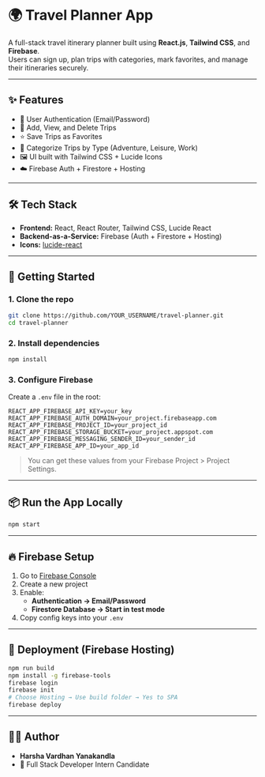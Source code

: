 # 🌍 Travel Planner App

A full-stack travel itinerary planner built using **React.js**, **Tailwind CSS**, and **Firebase**.  
Users can sign up, plan trips with categories, mark favorites, and manage their itineraries securely.

---

## ✨ Features

- 🔐 User Authentication (Email/Password)
- 📆 Add, View, and Delete Trips
- ⭐ Save Trips as Favorites
- 📂 Categorize Trips by Type (Adventure, Leisure, Work)
- 🖼️ UI built with Tailwind CSS + Lucide Icons
- ☁️ Firebase Auth + Firestore + Hosting

---

## 🛠️ Tech Stack

- **Frontend:** React, React Router, Tailwind CSS, Lucide React
- **Backend-as-a-Service:** Firebase (Auth + Firestore + Hosting)
- **Icons:** [lucide-react](https://lucide.dev/)

---

## 🚀 Getting Started

### 1. Clone the repo

```bash
git clone https://github.com/YOUR_USERNAME/travel-planner.git
cd travel-planner
```

### 2. Install dependencies

```bash
npm install
```

### 3. Configure Firebase

Create a `.env` file in the root:

```env
REACT_APP_FIREBASE_API_KEY=your_key
REACT_APP_FIREBASE_AUTH_DOMAIN=your_project.firebaseapp.com
REACT_APP_FIREBASE_PROJECT_ID=your_project_id
REACT_APP_FIREBASE_STORAGE_BUCKET=your_project.appspot.com
REACT_APP_FIREBASE_MESSAGING_SENDER_ID=your_sender_id
REACT_APP_FIREBASE_APP_ID=your_app_id
```

> You can get these values from your Firebase Project > Project Settings.

---

## 📦 Run the App Locally

```bash
npm start
```

---

## 🔥 Firebase Setup

1. Go to [Firebase Console](https://console.firebase.google.com/)
2. Create a new project
3. Enable:
   - **Authentication → Email/Password**
   - **Firestore Database → Start in test mode**
4. Copy config keys into your `.env`

---

## 🚢 Deployment (Firebase Hosting)

```bash
npm run build
npm install -g firebase-tools
firebase login
firebase init
# Choose Hosting → Use build folder → Yes to SPA
firebase deploy
```

---

## 🧑‍💻 Author

- **Harsha Vardhan Yanakandla**
- 💼 Full Stack Developer Intern Candidate

